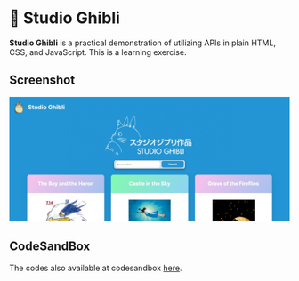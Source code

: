 # 🐨 Studio Ghibli

**Studio Ghibli** is a practical demonstration of utilizing APIs in plain HTML, CSS, and JavaScript. This is a learning exercise.

## Screenshot

![screenshot](assets/img/screenshot.png)

## CodeSandBox

The codes also available at codesandbox [here](https://codesandbox.io/p/sandbox/week2assignment-reza-rinaldi-5n5ddr).
